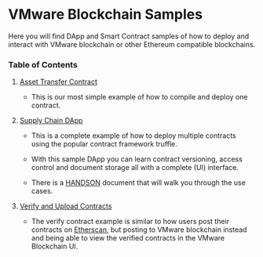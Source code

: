 <!--
Copyright 2019 VMware, all rights reserved.
This software is released under MIT license.
The full license information can be found in LICENSE in the root directory of this project.
 -->

# VMware Blockchain Samples

Here you will find DApp and Smart Contract samples of how to deploy and interact with VMware blockchain or other Ethereum compatible blockchains.

### Table of Contents

1. [Asset Transfer Contract](./asset-transfer)

   - This is our most simple example of how to compile and deploy one contract.

2. [Supply Chain DApp](./supply-chain)

   - This is a complete example of how to deploy multiple contracts using the popular contract framework truffle.

   - With this sample DApp you can learn contract versioning, access control and document storage all with a complete (UI) interface.

   - There is a [HANDSON](./suppl-chain/HANDSON.md) document that will walk you through the use cases.

3. [Verify and Upload Contracts](./supply-chain/verify)

   - The verify contract example is similar to how users post their contracts on [Etherscan](https://etherscan.io/verifyContract), but posting to VMware blockchain instead and being able to view the verified contracts in the VMware Blockchain UI.
